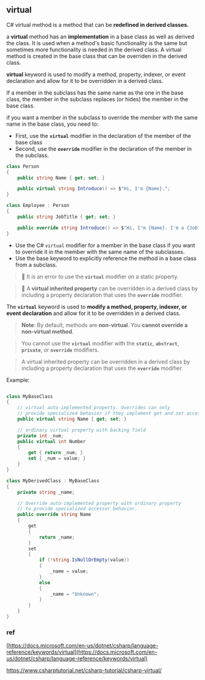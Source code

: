 ## virtual
C# virtual method is a method that can be **redefined in derived classes.**

a **virtual** method has an **implementation** in a base class as well as derived the class. It is used when a method's basic functionality is the same but sometimes more functionality is needed in the derived class. A virtual method is created in the base class that can be overriden in the derived class.

**virtual** keyword is used to modify a method, property, indexer, or event declaration and allow for it to be overridden in a derived class.

If a member in the subclass has the same name as the one in the base class, the member in the subclass replaces (or hides) the member in the base class.


if you want a member in the subclass to override the member with the same name in the base class, you need to:

-   First, use the **`virtual`** modifier in the declaration of the member of the base class
-   Second, use the **`override`** modifier in the declaration of the member in the subclass.

```cs
class Person
{
    public string Name { get; set; }

    public virtual string Introduce() => $"Hi, I'm {Name}.";
}

class Employee : Person
{
    public string JobTitle { get; set; }

    public override string Introduce() => $"Hi, I'm {Name}. I'm a {JobTitle}.";
}
```

-   Use the C# `virtual` modifier for a member in the base class if you want to override it in the member with the same name of the subclasses.
-   Use the base keyword to explicitly reference the method in a base class from a subclass.


> 📌 It is an error to use the **`virtual`** modifier on a static property.



> 📌 A **virtual inherited property** can be overridden in a derived class by including a property declaration that uses the **`override`** modifier.


The **`virtual`** keyword is used to **modify a method, property, indexer, or event declaration** and allow for it to be overridden in a derived class.


> **Note**: By default, methods are **non-virtual**. You **cannot override a non-virtual method**.


> You cannot use the **`virtual`** modifier with the **`static`**, **`abstract`**, **`private`**, or **`override`** modifiers.


> A virtual inherited property can be overridden in a derived class by including a property declaration that uses the **`override`** modifier.



Example:
```cs

class MyBaseClass
{
    // virtual auto-implemented property. Overrides can only
    // provide specialized behavior if they implement get and set accessors.
    public virtual string Name { get; set; }

    // ordinary virtual property with backing field
    private int _num;
    public virtual int Number
    {
        get { return _num; }
        set { _num = value; }
    }
}

class MyDerivedClass : MyBaseClass
{
    private string _name;

    // Override auto-implemented property with ordinary property
    // to provide specialized accessor behavior.
    public override string Name
    {
        get
        {
            return _name;
        }
        set
        {
            if (!string.IsNullOrEmpty(value))
            {
                _name = value;
            }
            else
            {
                _name = "Unknown";
            }
        }
    }
}
```

### ref
[https://docs.microsoft.com/en-us/dotnet/csharp/language-reference/keywords/virtual](https://docs.microsoft.com/en-us/dotnet/csharp/language-reference/keywords/virtual)

https://www.csharptutorial.net/csharp-tutorial/csharp-virtual/



